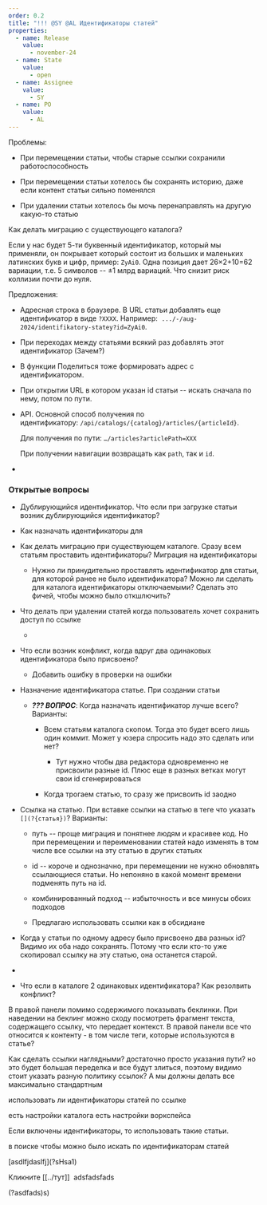 ```yaml
---
order: 0.2
title: "!!! @SY @AL Идентификаторы статей"
properties:
  - name: Release
    value:
      - november-24
  - name: State
    value:
      - open
  - name: Assignee
    value:
      - SY
  - name: PO
    value:
      - AL
---
```


Проблемы:

-  При перемещении статьи, чтобы старые ссылки сохранили работоспособность

-  При перемещении статьи хотелось бы сохранять историю, даже если контент статьи сильно поменялся

-  При удалении статьи хотелось бы мочь перенаправлять на другую какую-то статью







Как делать миграцию с существующего каталога?



Если у нас будет 5-ти буквенный идентификатор, который мы применяли, он покрывает который состоит из больших и маленьких латинских букв и цифр, пример: `ZyAi0`. Одна позиция дает 26×2+10=62 вариации, т.е. 5 символов -- ±1 млрд вариаций. Что снизит риск коллизии почти до нуля.

Предложения:

-  Адресная строка в браузере. В URL статьи добавлять  еще идентификатор в виде `?XXXX`. Например:  `.../-/aug-2024/identifikatory-statey?id=ZyAi0`.

-  При переходах между статьями всякий раз добавлять этот идентификатор (Зачем?)

-  В функции Поделиться тоже формировать адрес с идентификатором.

-  При открытии URL в котором указан id статьи -- искать сначала по нему, потом по пути.

-  API. Основной способ получения по идентификатору: `/api/catalogs/{catalog}/articles/{articleId}`.

   Для получения по пути: `…/articles?articlePath=XXX`

   При получении навигации возвращать как `path`, так и `id`.

-   

### Открытые вопросы

-  Дублирующийся идентификатор. Что если при загрузке статьи возник дублирующийся идентификатор?

-  Как назначать идентификаторы для

-  Как делать миграцию при существующем каталоге. Сразу всем статьям проставить идентификаторы? Миграция на идентификаторы

   -  Нужно ли принудительно проставлять идентификатор для статьи, для которой ранее не было идентификатора? Можно ли сделать для каталога идентификаторы отключаемыми? Сделать это фичей, чтобы можно было откшлючить?

-  Что делать при удалении статей когда пользователь хочет сохранить доступ по ссылке

   -   

-  Что если возник конфликт, когда вдруг два одинаковых идентификатора было присвоено?

   -  Добавить ошибку в проверки на ошибки

-  Назначение идентификатора статье. При создании статьи

   -  ***??? ВОПРОС***: Когда назначать идентификатор лучше всего? Варианты:

      -  Всем статьям каталога скопом. Тогда это будет всего лишь один коммит. Может у юзера спросить надо это сделать или нет?

         -  Тут нужно чтобы два редактора одновременно не присвоили разные id. Плюс еще в разных ветках могут свои id сгенерироваться

      -  Когда трогаем статью, то сразу же присвоить id заодно

-  Ссылка на статью. При вставке ссылки на статью в теге что указать `[](?{статья})`? Варианты:

   -  путь -- проще миграция и понятнее людям и красивее код. Но при перемещении и переименовании статей надо изменять в том числе все ссылки на эту статью в других статьях

   -  id -- короче и однозначно, при перемещении не нужно обновлять ссылающиеся статьи. Но непоняно в какой момент времени подменять путь на id.

   -  комбинированный подход -- избыточность и все минусы обоих подходов

   -  Предлагаю использовать ссылки как в обсидиане

-  Когда у статьи по одному адресу было присвоено два разных id? Видимо их оба надо сохранять. Потому что если кто-то уже скопировал ссылку на эту статью, она останется старой.

-   

-  Что если в каталоге 2 одинаковых идентификатора? Как резолвить конфликт?



В правой панели помимо содержимого показывать беклинки. При наведении на беклинг можно сходу посмотреть фрагмент текста, содержащего ссылку, что передает контекст. В правой панели все что относится к контенту - в том числе теги, которые используются в статье?

Как сделать ссылки наглядными? достаточно просто указания пути? но это будет большая переделка и все будут злиться, поэтому видимо стоит указать разную политику ссылок? А мы должны делать все максимально стандартным



использовать ли идентификаторы статей по ссылке

есть настройки каталога есть настройки воркспейса

Если включены идентификаторы, то использовать такие статьи.

в поиске чтобы можно было искать по идентификаторам статей



\[asdlfjdaslfj\](?sHsa1)



Кликните \[\[../тут\]\]  adsfadsfads



(?asdfads)s)
